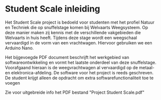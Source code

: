 # Student Scale inleiding
Het Student Scale project is bedoeld voor studenten met het profiel Natuur en Techniek die op snuffelstage komen bij Welvaarts Weegsysteem. Op deze manier maken zij kennis met de verschillende vakgebieden die Welvaarts in huis heeft. Tijdens deze stage wordt een weegschaal vervaardigd in de vorm van een vrachtwagen. Hiervoor gebruiken we een Arduino Nano.

Het bijgevoegde PDF document beschrijft het werkgebied van softwareontwikkeling en vormt het laatste onderdeel van deze snuffelstage. Voorafgaand hieraan is de weegvrachtwagen al vervaardigd op de metaal- en elektronica-afdeling. De software voor het project is reeds geschreven. De student krijgt alleen de opdracht om extra softwarefunctionaliteit toe te voegen

Zie voor uitgebreide info het PDF bestand "Project Student Scale.pdf"